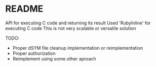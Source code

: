 # README

API for executing C code and returning its result
Used 'RubyInline' for executing C code
This is not very scalable or versatile solution

TODO:
- Proper dSYM file cleanup implementation or reimplementation
- Proper authorization
- Reimplement using some other aproach

